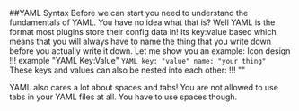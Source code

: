 ##YAML Syntax
Before we can start you need to understand the fundamentals of YAML.
You have no idea what that is? Well YAML is the format most plugins store their config data in!
Its key:value based which means that you will always have to name the thing that you write down before you actually
write it down. Let me show you an example:
    Icon design
!!! example "YAML Key:Value"
        ```YAML
        key: "value"
        name: "your thing"
        ```
These keys and values can also be nested into each other:
!!! ""


YAML also cares a lot about spaces and tabs! You are not allowed to use tabs in your YAML files at all. You have to
 use spaces though.
 
